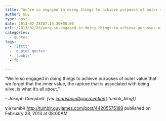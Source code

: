 ```yaml
---
title: “We’re so engaged in doing things to achieve purposes of outer value that we forget that the inner…”
author: Guy
type: post
date: 2013-02-28T07:16:30+00:00
url: /2013/02/28/were-so-engaged-in-doing-things-to-achieve-purposes-of-outer-value-that-we-forget-that-the-inner/
categories:
  - quotes
tags:
  - 'ifttt'
  - 'quotes quotes'
  - 'tumblr'
  - fb

---
```

“We’re so engaged in doing things to achieve purposes of outer value that we forget that the inner value, the rapture that is associated with being alive, is what it’s all about.”

&#8211; _Joseph Campbell  (via [imprisonedbyperception][1]{.tumblr_blog})_

via tumblr http://tumblr.guyjames.com/post/44205575188 published on February 28, 2013 at 08:00AM

 [1]: http://imprisonedbyperception.tumblr.com/